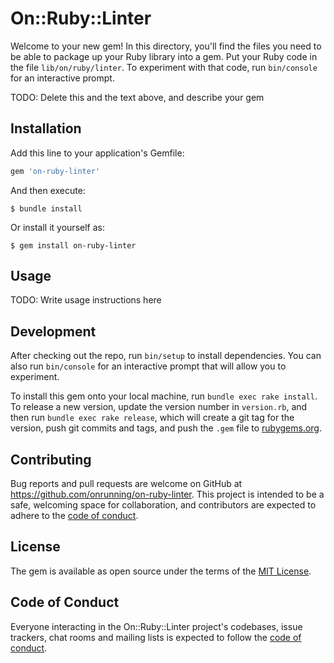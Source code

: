 # On::Ruby::Linter

Welcome to your new gem! In this directory, you'll find the files you need to be able to package up your Ruby library into a gem. Put your Ruby code in the file `lib/on/ruby/linter`. To experiment with that code, run `bin/console` for an interactive prompt.

TODO: Delete this and the text above, and describe your gem

## Installation

Add this line to your application's Gemfile:

```ruby
gem 'on-ruby-linter'
```

And then execute:

    $ bundle install

Or install it yourself as:

    $ gem install on-ruby-linter

## Usage

TODO: Write usage instructions here

## Development

After checking out the repo, run `bin/setup` to install dependencies. You can also run `bin/console` for an interactive prompt that will allow you to experiment.

To install this gem onto your local machine, run `bundle exec rake install`. To release a new version, update the version number in `version.rb`, and then run `bundle exec rake release`, which will create a git tag for the version, push git commits and tags, and push the `.gem` file to [rubygems.org](https://rubygems.org).

## Contributing

Bug reports and pull requests are welcome on GitHub at https://github.com/onrunning/on-ruby-linter. This project is intended to be a safe, welcoming space for collaboration, and contributors are expected to adhere to the [code of conduct](https://github.com/onrunning/on-ruby-linter/blob/master/CODE_OF_CONDUCT.md).


## License

The gem is available as open source under the terms of the [MIT License](https://opensource.org/licenses/MIT).

## Code of Conduct

Everyone interacting in the On::Ruby::Linter project's codebases, issue trackers, chat rooms and mailing lists is expected to follow the [code of conduct](https://github.com/onrunning/on-ruby-linter/blob/master/CODE_OF_CONDUCT.md).
